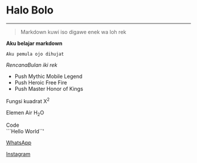 # Halo Bolo

---

> Markdown kuwi iso digawe enek wa loh rek

**Aku belajar markdown**

`Aku pemula ojo dihujat`

*RencanaBulan iki rek*
* Push Mythic Mobile Legend
* Push Heroic Free Fire
* Push Master Honor of Kings

Fungsi kuadrat
X<sup>2</sup>

Elemen Air
H<sub>2</sub>O

Code    
```Hello World``'

[WhatsApp](https://wa.me/6283851146682)

[Instagram](https://www.instagram.com/pkry.smsry?igsh=MWgwOHZoa3dwbzhqNw==)